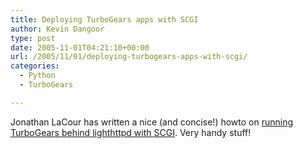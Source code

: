 ```yaml
---
title: Deploying TurboGears apps with SCGI
author: Kevin Dangoor
type: post
date: 2005-11-01T04:21:10+00:00
url: /2005/11/01/deploying-turbogears-apps-with-scgi/
categories:
  - Python
  - TurboGears

---
```

Jonathan LaCour has written a nice (and concise!) howto on [running TurboGears behind lighthttpd with SCGI][1]. Very handy stuff!

 [1]: http://www.cleverdevil.org/computing/34